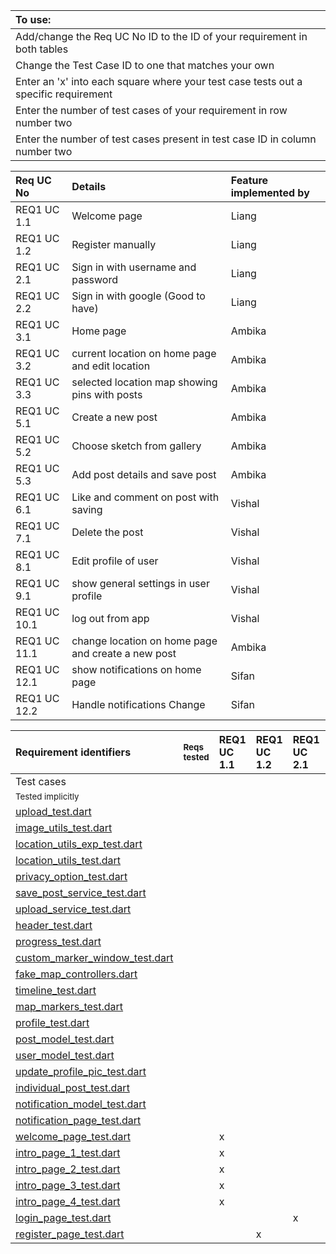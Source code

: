 |To use:						|
|:----|
|Add/change the Req UC No ID to the ID of your requirement in both tables |
|Change the Test Case ID to one that matches your own |
|Enter an 'x' into each square where your test case tests out a specific requirement	|
|Enter the number of test cases of your requirement in row number two |
|Enter the number of test cases present in test case ID in column number two |

|Req UC No |  Details | Feature implemented by |
|:----|:----|:----|
|REQ1 UC 1.1 |  Welcome page | Liang |
|REQ1 UC 1.2 | Register manually | Liang |
|REQ1 UC 2.1 | Sign in with username and password | Liang |
|REQ1 UC 2.2 | Sign in with google (Good to have) | Liang |
|REQ1 UC 3.1 | Home page | Ambika |
|REQ1 UC 3.2 |  current location on home page and edit location | Ambika |
|REQ1 UC 3.3 |  selected location map showing pins with posts | Ambika |
|REQ1 UC 5.1 | Create a new post | Ambika |
|REQ1 UC 5.2 | Choose sketch from gallery | Ambika |
|REQ1 UC 5.3 |  Add post details and save post | Ambika |
|REQ1 UC 6.1 | Like and comment on post with saving | Vishal |
|REQ1 UC 7.1 | Delete the post | Vishal |
|REQ1 UC 8.1 | Edit profile of user | Vishal |
|REQ1 UC 9.1 | show general settings in user profile | Vishal |
|REQ1 UC 10.1 | log out from app | Vishal |
|REQ1 UC 11.1 | change location on home page and create a new post | Ambika |
|REQ1 UC 12.1 | show notifications on home page | Sifan |
|REQ1 UC 12.2 | Handle notifications Change | Sifan |


|Requirement identifiers|<small>Reqs tested</small>|REQ1 UC 1.1|REQ1 UC 1.2|REQ1 UC 2.1|REQ1 UC 2.2|REQ1 UC 3.1|REQ1 UC 3.2|REQ1 UC 3.3|REQ1 UC 5.1|REQ1 UC 5.2|REQ1 UC 5.3|REQ1 UC 6.1|REQ1 UC 7.1|REQ1 UC 8.1|REQ1 UC 9.1|REQ1 UC 10.1|REQ1 UC 11.1|REQ1 UC 12.1|REQ1 UC 12.2|
|:----|:----|:----|:----|:----|:----|:----|:----|:----|:----|:----|:----|:----|:----|:----|:----|:----|:----|:----|:----|
|Test cases| | | | | | | | | | | | | | | | | | | | |
|<small>Tested implicitly</small>| | | | | | | | | | | | | | | | | | | | |
|[upload_test.dart](/urban_sketchers/test/screens/upload_test.dart)| | | | | | | | | x | x | x |  | | | | | x | | |
|[image_utils_test.dart](/urban_sketchers/test/utils/image_utils_test.dart)| | | | | | | | | | x |  | | | | | | | | |
|[location_utils_exp_test.dart](/urban_sketchers/test/utils/location_utils_exp_test.dart)| | | | | | | | | | | x |  | | | | | | |
|[location_utils_test.dart](/urban_sketchers/test/utils/location_utils_test.dart)| | | | | | | | | | | x |  | | | | | | | |
|[privacy_option_test.dart](/urban_sketchers/test/utils/privacy_option_test.dart)| | | | | | | | | | | x |  | | | | | | | |
|[save_post_service_test.dart](/urban_sketchers/test/utils/save_post_service_test.dart)| | | | | | | | | | | x |  | | | | | | | |
|[upload_service_test.dart](/urban_sketchers/test/utils/upload_service_test.dart)| | | | | | | | | | | x |  | | | | | | | |
|[header_test.dart](/urban_sketchers/test/widgets/header_test.dart)| | | | | | | | | | | x |  | | | | | | | |
|[progress_test.dart](/urban_sketchers/test/widgets/progress_test.dart)| | | | | | | | | | | x |  | | | | | | | |
|[custom_marker_window_test.dart](/urban_sketchers/test/screens/custom_marker_window_test.dart)| | | | | |  x| x | x | | | | | | | | | | | |
|[fake_map_controllers.dart](/urban_sketchers/test/screens/fake_map_controllers.dart)| | | | | | x | x | x | | | | | | | | | | | |
|[timeline_test.dart](/urban_sketchers/test/screens/timeline_test.dart)| | | | | | x | x | x | | | | | | | | | | | |
|[map_markers_test.dart](/urban_sketchers/test/widgets/map_markers_test.dart)| | | | | | x | x | x | | | | | | | | | | | |
|[profile_test.dart](/urban_sketchers/test/screens/profile_test.dart)| | | | | | | | | | | | | | x | x | x | | | |
|[post_model_test.dart](/urban_sketchers/test/model/post_model_test.dart)| | | | | | | | | | | | | x | | | | | | |  
|[user_model_test.dart](/urban_sketchers/test/model/user_model_test.dart)| | | | | | | | | | | | | | x | | | | | | 
|[update_profile_pic_test.dart](/urban_sketchers/test/utils/update_profile_pic_test.dart)| | | | | | | | | | | | | | x | | | | | |
|[individual_post_test.dart](/urban_sketchers/test/widgets/individual_post_test.dart)| | | | | | | | | | | | x | x | | | | | | |
|[notification_model_test.dart](/urban_sketchers/test/model/notification_model_test.dart)| | | | | | | | | | | | | | | | | | | x |
|[notification_page_test.dart](/urban_sketchers/test/screens/notification_page_test.dart)| | | | | | | | | | | | | | | | | | x |  |
|[welcome_page_test.dart](/urban_sketchers/test/screens/welcome_page_test.dart)| | x | | | | | | | | | | | | | | | | | |
|[intro_page_1_test.dart](/urban_sketchers/test/screens/intro_page_1_test.dart)| | x | | | | | | | | | | | | | | | | | |
|[intro_page_2_test.dart](/urban_sketchers/test/screens/intro_page_2_test.dart)| | x | | | | | | | | | | | | | | | | | |
|[intro_page_3_test.dart](/urban_sketchers/test/screens/intro_page_3_test.dart)| | x | | | | | | | | | | | | | | | | | |
|[intro_page_4_test.dart](/urban_sketchers/test/screens/intro_page_4_test.dart)| | x | | | | | | | | | | | | | | | | | |
|[login_page_test.dart](/urban_sketchers/test/screens/login_page_test.dart)| | | | x | | | | | | | | | | | | | | | | |
|[register_page_test.dart](/urban_sketchers/test/screens/register_page_test.dart)| | | x | | | | | | | | | | | | | | | | | |
